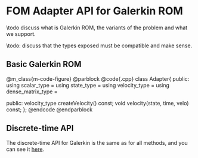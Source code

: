 
# FOM Adapter API for Galerkin ROM

\todo discuss what is Galerkin ROM, the variants of the problem and what we support.

\todo: discuss that the types exposed must be compatible and make sense.

## Basic Galerkin ROM

@m_class{m-code-figure} @parblock
@code{.cpp}
class Adapter{
public:
  using scalar_type =
  using state_type =
  using velocity_type =
  using dense_matrix_type =

public:
  velocity_type createVelocity() const;
  void velocity(state, time, velo) const;
};
@endcode
@endparblock


## Discrete-time API

The discrete-time API for Galerkin is the same as for all methods,
and you can see it [here](./md_pages_adapter_apis_adapter_discrete_time_api.html).
